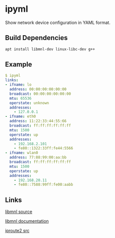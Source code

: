# ipyml

Show network device configuration in YAML format.

## Build Dependencies

```sh
apt install libmnl-dev linux-libc-dev g++
```

## Example

```yaml
$ ipyml
links:
- ifname: lo
  address: 00:00:00:00:00:00
  broadcast: 00:00:00:00:00:00
  mtu: 65536
  operstate: unknown
  addresses:
    - 127.0.0.1
- ifname: eth0
  address: 11:22:33:44:55:66
  broadcast: ff:ff:ff:ff:ff:ff
  mtu: 1500
  operstate: up
  addresses:
    - 192.168.2.101
    - fe80::1322:33ff:fe44:5566
- ifname: wlan0
  address: 77:88:99:00:aa:bb
  broadcast: ff:ff:ff:ff:ff:ff
  mtu: 1500
  operstate: up
  addresses:
    - 192.168.20.11
    - fe80::7588:99ff:fe00:aabb

```

## Links

[libmnl source](https://git.netfilter.org/libmnl/tree/src)

[libmnl documentation](https://netfilter.org/projects/libmnl/doxygen/html/modules.html)

[iproute2 src](https://git.kernel.org/pub/scm/network/iproute2/iproute2.git/tree/ip/ipaddress.c)
